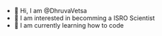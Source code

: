 - 👋 Hi, I am @DhruvaVetsa
- 👀 I am interested in becomming a ISRO Scientist
- 🌱 I am currently learning how to code
